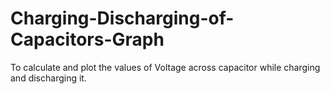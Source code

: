 # Charging-Discharging-of-Capacitors-Graph
To calculate and plot the values of Voltage across capacitor while charging and discharging it.

